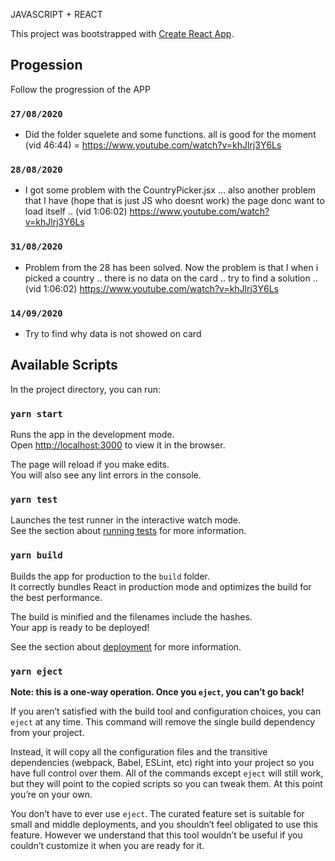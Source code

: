 JAVASCRIPT + REACT

This project was bootstrapped with [Create React App](https://github.com/facebook/create-react-app).

## Progession

Follow the progression of the APP

### `27/08/2020`

- Did the folder squelete and some  functions. all is good for the moment (vid 46:44) = https://www.youtube.com/watch?v=khJlrj3Y6Ls

### `28/08/2020`

- I got some problem with the CountryPicker.jsx ... also another problem that I have (hope that is just JS who doesnt work) the page donc want to load itself .. (vid 1:06:02) https://www.youtube.com/watch?v=khJlrj3Y6Ls

### `31/08/2020`

- Problem from the 28 has been solved. Now the problem is that I when i picked a country .. there is no data on the card .. try to find a solution .. (vid 1:06:02) https://www.youtube.com/watch?v=khJlrj3Y6Ls

### `14/09/2020`

- Try to find why data is not showed on card 


## Available Scripts

In the project directory, you can run:

### `yarn start`

Runs the app in the development mode.<br />
Open [http://localhost:3000](http://localhost:3000) to view it in the browser.

The page will reload if you make edits.<br />
You will also see any lint errors in the console.

### `yarn test`

Launches the test runner in the interactive watch mode.<br />
See the section about [running tests](https://facebook.github.io/create-react-app/docs/running-tests) for more information.

### `yarn build`

Builds the app for production to the `build` folder.<br />
It correctly bundles React in production mode and optimizes the build for the best performance.

The build is minified and the filenames include the hashes.<br />
Your app is ready to be deployed!

See the section about [deployment](https://facebook.github.io/create-react-app/docs/deployment) for more information.

### `yarn eject`

**Note: this is a one-way operation. Once you `eject`, you can’t go back!**

If you aren’t satisfied with the build tool and configuration choices, you can `eject` at any time. This command will remove the single build dependency from your project.

Instead, it will copy all the configuration files and the transitive dependencies (webpack, Babel, ESLint, etc) right into your project so you have full control over them. All of the commands except `eject` will still work, but they will point to the copied scripts so you can tweak them. At this point you’re on your own.

You don’t have to ever use `eject`. The curated feature set is suitable for small and middle deployments, and you shouldn’t feel obligated to use this feature. However we understand that this tool wouldn’t be useful if you couldn’t customize it when you are ready for it.




